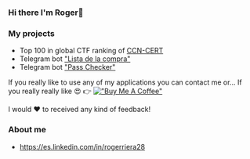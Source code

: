 ### Hi there I'm Roger👋

### My projects
* Top 100 in global CTF ranking of [CCN-CERT](https://atenea.ccn-cert.cni.es/home)
* Telegram bot ["Lista de la compra"](https://github.com/Roger204/listaCompraTelegramBot)
* Telegram bot ["Pass Checker"](https://github.com/Roger204/passCheckerTelegramBot)

If you really like to use any of my applications you can contact me or... If you really really like 😍 :point_right:  [!["Buy Me A Coffee"](https://www.buymeacoffee.com/assets/img/custom_images/orange_img.png)](https://www.buymeacoffee.com/RoR4)

I would ❤️ to received any kind of feedback!


### About me 
* https://es.linkedin.com/in/rogerriera28
